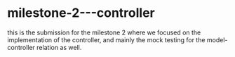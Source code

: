 # milestone-2---controller
this is the submission for the milestone 2 where we focused on the implementation of the controller, and mainly the mock testing for the model-controller relation as well.
